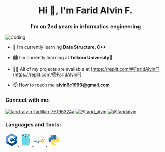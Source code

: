 <h1 align="center">Hi 👋, I'm Farid Alvin F.</h1>
<h3 align="center">I'm on 2nd years in informatics engineering</h3>
<img alig="right" alt="Coding" width="400" src="https://media.tenor.com/NOYF3f82b_gAAAAC/programmer.gif">

- 🌱 I’m currently learning **Data Structure, C++**

- 🏙 I’m currently learning at **Telkom University🌟**

- 👨‍💻 All of my projects are available at [https://replit.com/@FaridAlvinF](https://replit.com/@FaridAlvinF)

- 📫 How to reach me **alvin6c1999@gmail.com**

<h3 align="left">Connect with me:</h3>
<p align="left">
<a href="https://linkedin.com/in/farid-alvin-fadillah-76196324a" target="blank"><img align="center" src="https://raw.githubusercontent.com/rahuldkjain/github-profile-readme-generator/master/src/images/icons/Social/linked-in-alt.svg" alt="farid-alvin-fadillah-76196324a" height="30" width="40" /></a>
<a href="https://instagram.com/@farid_alvin" target="blank"><img align="center" src="https://raw.githubusercontent.com/rahuldkjain/github-profile-readme-generator/master/src/images/icons/Social/instagram.svg" alt="@farid_alvin" height="30" width="40" /></a>
<a href="https://www.hackerrank.com/@faridalvin" target="blank"><img align="center" src="https://raw.githubusercontent.com/rahuldkjain/github-profile-readme-generator/master/src/images/icons/Social/hackerrank.svg" alt="@faridalvin" height="30" width="40" /></a>
</p>

<h3 align="left">Languages and Tools:</h3>
<p align="left"> <a href="https://www.w3schools.com/cpp/" target="_blank" rel="noreferrer"> <img src="https://raw.githubusercontent.com/devicons/devicon/master/icons/cplusplus/cplusplus-original.svg" alt="cplusplus" width="40" height="40"/> </a> <a href="https://golang.org" target="_blank" rel="noreferrer"> <img src="https://raw.githubusercontent.com/devicons/devicon/master/icons/go/go-original.svg" alt="go" width="40" height="40"/> </a> <a href="https://www.mysql.com/" target="_blank" rel="noreferrer"> <img src="https://raw.githubusercontent.com/devicons/devicon/master/icons/mysql/mysql-original-wordmark.svg" alt="mysql" width="40" height="40"/> </a> <a href="https://www.python.org" target="_blank" rel="noreferrer"> <img src="https://raw.githubusercontent.com/devicons/devicon/master/icons/python/python-original.svg" alt="python" width="40" height="40"/> </a> </p>
